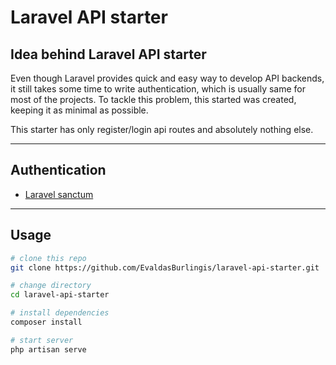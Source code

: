 # Laravel API starter

## Idea behind Laravel API starter

Even though Laravel provides quick and easy way to develop API backends, it still takes some time to write 
authentication, which is usually same for most of the projects. To tackle this problem, this started was created, keeping it
as minimal as possible.

This starter has only register/login api routes and absolutely nothing else. 

---

## Authentication

- [Laravel sanctum](https://laravel.com/docs/8.x/sanctum)

---

## Usage

```bash
# clone this repo
git clone https://github.com/EvaldasBurlingis/laravel-api-starter.git

# change directory
cd laravel-api-starter

# install dependencies
composer install

# start server
php artisan serve
```

